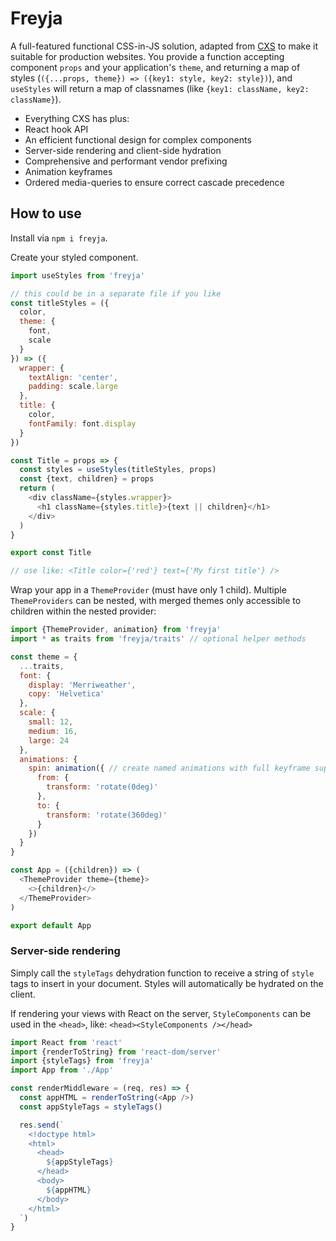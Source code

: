 # Freyja

A full-featured functional CSS-in-JS solution, adapted from [CXS](https://github.com/cxs-css/cxs) to make it suitable for production websites. You provide a function accepting component `props` and your application's `theme`, and returning a map of styles (`({...props, theme}) => ({key1: style, key2: style})`), and `useStyles` will return a map of classnames (like `{key1: className, key2: className}`).

- Everything CXS has plus:
- React hook API
- An efficient functional design for complex components
- Server-side rendering and client-side hydration
- Comprehensive and performant vendor prefixing
- Animation keyframes
- Ordered media-queries to ensure correct cascade precedence

## How to use

Install via `npm i freyja`.

Create your styled component.

```js
import useStyles from 'freyja'

// this could be in a separate file if you like
const titleStyles = ({
  color,
  theme: {
    font,
    scale
  }
}) => ({
  wrapper: {
    textAlign: 'center',
    padding: scale.large
  },
  title: {
    color,
    fontFamily: font.display
  }
})

const Title = props => {
  const styles = useStyles(titleStyles, props)
  const {text, children} = props
  return (
    <div className={styles.wrapper}>
      <h1 className={styles.title}>{text || children}</h1>
    </div>
  )
}

export const Title

// use like: <Title color={'red'} text={'My first title'} />
```

Wrap your app in a `ThemeProvider` (must have only 1 child). Multiple `ThemeProviders` can be nested, with merged themes only accessible to children within the nested provider:

```js
import {ThemeProvider, animation} from 'freyja'
import * as traits from 'freyja/traits' // optional helper methods

const theme = {
  ...traits,
  font: {
    display: 'Merriweather',
    copy: 'Helvetica'
  },
  scale: {
    small: 12,
    medium: 16,
    large: 24
  },
  animations: {
    spin: animation({ // create named animations with full keyframe support
      from: {
        transform: 'rotate(0deg)'
      },
      to: {
        transform: 'rotate(360deg)'
      }
    })
  }
}

const App = ({children}) => (
  <ThemeProvider theme={theme}>
    <>{children}</>
  </ThemeProvider>
)

export default App
```

### Server-side rendering

Simply call the `styleTags` dehydration function to receive a string of `style` tags to insert in your document. Styles will automatically be hydrated on the client.

If rendering your views with React on the server, `StyleComponents` can be used in the `<head>`, like: `<head><StyleComponents /></head>`

```js
import React from 'react'
import {renderToString} from 'react-dom/server'
import {styleTags} from 'freyja'
import App from './App'

const renderMiddleware = (req, res) => {
  const appHTML = renderToString(<App />)
  const appStyleTags = styleTags()

  res.send(`
    <!doctype html>
    <html>
      <head>
        ${appStyleTags}
      </head>
      <body>
        ${appHTML}
      </body>
    </html>
  `)
}
```


